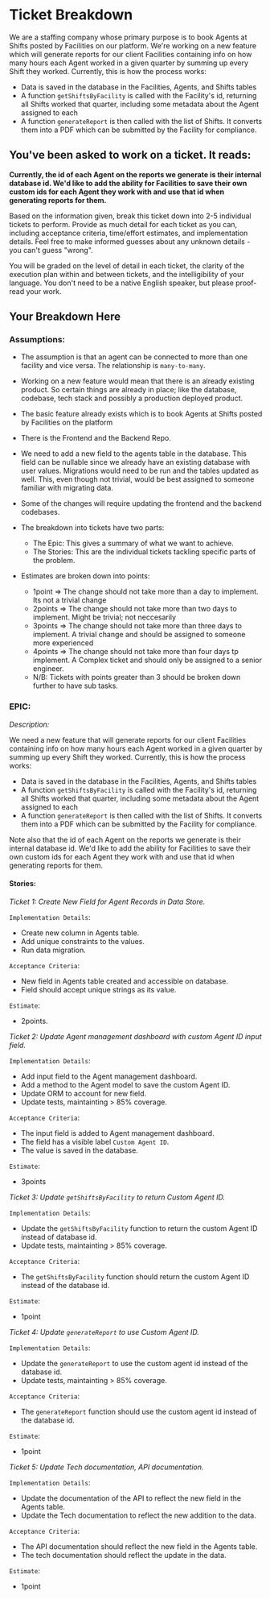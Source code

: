 # Ticket Breakdown
We are a staffing company whose primary purpose is to book Agents at Shifts posted by Facilities on our platform. We're working on a new feature which will generate reports for our client Facilities containing info on how many hours each Agent worked in a given quarter by summing up every Shift they worked. Currently, this is how the process works:

- Data is saved in the database in the Facilities, Agents, and Shifts tables
- A function `getShiftsByFacility` is called with the Facility's id, returning all Shifts worked that quarter, including some metadata about the Agent assigned to each
- A function `generateReport` is then called with the list of Shifts. It converts them into a PDF which can be submitted by the Facility for compliance.

## You've been asked to work on a ticket. It reads:

**Currently, the id of each Agent on the reports we generate is their internal database id. We'd like to add the ability for Facilities to save their own custom ids for each Agent they work with and use that id when generating reports for them.**


Based on the information given, break this ticket down into 2-5 individual tickets to perform. Provide as much detail for each ticket as you can, including acceptance criteria, time/effort estimates, and implementation details. Feel free to make informed guesses about any unknown details - you can't guess "wrong".


You will be graded on the level of detail in each ticket, the clarity of the execution plan within and between tickets, and the intelligibility of your language. You don't need to be a native English speaker, but please proof-read your work.

## Your Breakdown Here
### Assumptions:
- The assumption is that an agent can be connected to more than one facility and vice versa. The relationship is `many-to-many`.

- Working on a new feature would mean that there is an already existing product. So certain things are already in place; like the database, codebase, tech stack and possibly a production deployed product.

- The basic feature already exists which is to book Agents at Shifts posted by Facilities on the platform

- There is the Frontend and the Backend Repo.

- We need to add a new field to the agents table in the database. This field can be nullable since we already have an existing database with user values. Migrations would need to be run and the tables updated as well. This, even though not trivial, would be best assigned to someone familiar with migrating data.

- Some of the changes will require updating the frontend and the backend codebases.

- The breakdown into tickets have two parts:
    - The Epic: This gives a summary of what we want to achieve.
    - The Stories: This are the individual tickets tackling specific parts of the problem.

- Estimates are broken down into points:
    - 1point => The change should not take more than a day to implement. Its not a trivial change
    - 2points => The change should not take more than two days to implement. Might be trivial; not neccesarily 
    - 3points => The change should not take more than three days to implement. A trivial change and should be assigned to someone more experienced
    - 4points => The change should not take more than four days tp implement. A Complex ticket and should only be assigned to a senior engineer. 
    - N/B: Tickets with points greater than 3 should be broken down further to have sub tasks.

### EPIC:
*Description:*

We need a new feature that will generate reports for our client Facilities containing info on how many hours each Agent worked in a given quarter by summing up every Shift they worked.
Currently, this is how the process works:

- Data is saved in the database in the Facilities, Agents, and Shifts tables
- A function `getShiftsByFacility` is called with the Facility's id, returning all Shifts worked that quarter, including some metadata about the Agent assigned to each
- A function `generateReport` is then called with the list of Shifts. It converts them into a PDF which can be submitted by the Facility for compliance.

Note also that the id of each Agent on the reports we generate is their internal database id. We'd like to add the ability for Facilities to save their own custom ids for each Agent they work with and use that id when generating reports for them.

#### Stories:
*Ticket 1: Create New Field for Agent Records in Data Store.*

`Implementation Details`:
- Create new column in Agents table.
- Add unique constraints to the values.
- Run data migration.

`Acceptance Criteria`:
- New field in Agents table created and accessible on database.
- Field should accept unique strings as its value.

`Estimate`:
- 2points.

*Ticket 2: Update Agent management dashboard with custom Agent ID input field.*

`Implementation Details`:
- Add input field to the Agent management dashboard.
- Add a method to the Agent model to save the custom Agent ID.
- Update ORM to account for new field.
- Update tests, maintainting > 85% coverage.

`Acceptance Criteria`:
- The input field is added to Agent management dashboard.
- The field has a visible label `Custom Agent ID`.
- The value is saved in the database.

`Estimate`:
- 3points


*Ticket 3: Update `getShiftsByFacility` to return Custom Agent ID.*

`Implementation Details`:
- Update the `getShiftsByFacility` function to return the custom Agent ID instead of database id.
- Update tests, maintainting > 85% coverage.

`Acceptance Criteria`:
-  The `getShiftsByFacility` function should return the custom Agent ID instead of the database id.

`Estimate`:
- 1point


*Ticket 4: Update `generateReport` to use Custom Agent ID.*

`Implementation Details`:
- Update the `generateReport` to use the custom agent id instead of the database id.
- Update tests, maintainting > 85% coverage.

`Acceptance Criteria`:
- The `generateReport` function should use the custom agent id instead of the database id.

`Estimate`:
- 1point


*Ticket 5: Update Tech documentation, API documentation.*

`Implementation Details`:
- Update the documentation of the API to reflect the new field in the Agents table.
- Update the Tech documentation to reflect the new addition to the data.

`Acceptance Criteria`:
- The API documentation should reflect the new field in the Agents table.
- The tech documentation should reflect the update in the data.

`Estimate`:
- 1point
